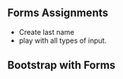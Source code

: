 ## Forms Assignments
 - Create last name
 - play with all types of input. 
  
## Bootstrap with Forms
